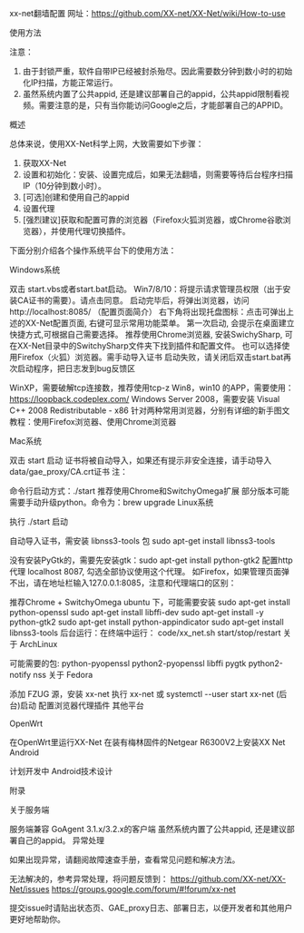 xx-net翻墙配置
 网址：https://github.com/XX-net/XX-Net/wiki/How-to-use

使用方法

注意：
1. 由于封锁严重，软件自带IP已经被封杀殆尽。因此需要数分钟到数小时的初始化IP扫描，方能正常运行。
2. 虽然系统内置了公共appid, 还是建议部署自己的appid，公共appid限制看视频。需要注意的是，只有当你能访问Google之后，才能部署自己的APPID。

概述

总体来说，使用XX-Net科学上网，大致需要如下步骤：
1. 获取XX-Net
2. 设置和初始化：安装、设置完成后，如果无法翻墙，则需要等待后台程序扫描IP（10分钟到数小时）。
3. [可选]创建和使用自己的appid
4. 设置代理
5. [强烈建议]获取和配置可靠的浏览器（Firefox火狐浏览器，或Chrome谷歌浏览器），并使用代理切换插件。

下面分别介绍各个操作系统平台下的使用方法：

Windows系统

双击 start.vbs或者start.bat启动。
Win7/8/10：将提示请求管理员权限（出于安装CA证书的需要）。请点击同意。
启动完毕后，将弹出浏览器，访问 http://localhost:8085/ （配置页面简介）
右下角将出现托盘图标：点击可弹出上述的XX-Net配置页面, 右键可显示常用功能菜单。
第一次启动, 会提示在桌面建立快捷方式,可根据自己需要选择。
推荐使用Chrome浏览器, 安装SwichySharp, 可在XX-Net目录中的SwitchySharp文件夹下找到插件和配置文件。
也可以选择使用Firefox（火狐）浏览器。需手动导入证书
启动失败，请关闭后双击start.bat再次启动程序，把日志发到bug反馈区

WinXP，需要破解tcp连接数，推荐使用tcp-z
Win8，win10 的APP，需要使用：https://loopback.codeplex.com/
Windows Server 2008，需要安装 Visual C++ 2008 Redistributable - x86
针对两种常用浏览器，分别有详细的新手图文教程：使用Firefox浏览器、使用Chrome浏览器

Mac系统

双击 start 启动
证书将被自动导入，如果还有提示非安全连接，请手动导入data/gae_proxy/CA.crt证书
注：

命令行启动方式：./start
推荐使用Chrome和SwitchyOmega扩展
部分版本可能需要手动升级python。命令为：brew upgrade
Linux系统

执行 ./start 启动

自动导入证书，需安装 libnss3-tools 包
sudo apt-get install libnss3-tools

没有安装PyGtk的，需要先安装gtk：sudo apt-get install python-gtk2
配置http代理 localhost 8087, 勾选全部协议使用这个代理。
如Firefox，如果管理页面弹不出，请在地址栏输入127.0.0.1:8085，注意和代理端口的区别：

推荐Chrome + SwitchyOmega
ubuntu 下，可能需要安装
sudo apt-get install python-openssl
sudo apt-get install libffi-dev
sudo apt-get install -y python-gtk2
sudo apt-get install python-appindicator
sudo apt-get install libnss3-tools
后台运行：在终端中运行：
code/xx_net.sh start/stop/restart
关于 ArchLinux

可能需要的包: python-pyopenssl python2-pyopenssl libffi pygtk python2-notify nss
关于 Fedora

添加 FZUG 源，安装 xx-net
执行 xx-net 或 systemctl --user start xx-net (后台)启动
配置浏览器代理插件
其他平台

OpenWrt

在OpenWrt里运行XX-Net
在装有梅林固件的Netgear R6300V2上安装XX Net
Android

计划开发中
Android技术设计

附录

关于服务端

服务端兼容 GoAgent 3.1.x/3.2.x的客户端
虽然系统内置了公共appid, 还是建议部署自己的appid。
异常处理

如果出现异常，请翻阅故障速查手册，查看常见问题和解决方法。

无法解决的，参考异常处理，将问题反馈到：
https://github.com/XX-net/XX-Net/issues
https://groups.google.com/forum/#!forum/xx-net

提交issue时请贴出状态页、GAE_proxy日志、部署日志，以便开发者和其他用户更好地帮助你。
